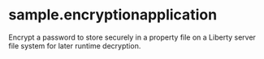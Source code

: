 # sample.encryptionapplication
Encrypt a password to store securely in a property file on a Liberty server file system for later runtime decryption.
